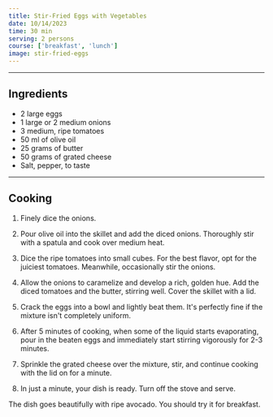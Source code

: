 ```yaml
---
title: Stir-Fried Eggs with Vegetables
date: 10/14/2023
time: 30 min
serving: 2 persons
course: ['breakfast', 'lunch']
image: stir-fried-eggs
---
```


---

## Ingredients

- 2 large eggs
- 1 large or 2 medium onions
- 3 medium, ripe tomatoes
- 50 ml of olive oil
- 25 grams of butter
- 50 grams of grated cheese
- Salt, pepper, to taste

---

## Cooking

1. Finely dice the onions.

2. Pour olive oil into the skillet and add the diced onions.
   Thoroughly stir with a spatula and cook over medium heat.

3. Dice the ripe tomatoes into small cubes. For the best flavor, opt for the juiciest tomatoes.
   Meanwhile, occasionally stir the onions.

4. Allow the onions to caramelize and develop a rich, golden hue. Add the diced tomatoes and the butter,
   stirring well. Cover the skillet with a lid.

5. Crack the eggs into a bowl and lightly beat them.
   It's perfectly fine if the mixture isn't completely uniform.

6. After 5 minutes of cooking, when some of the liquid starts evaporating, pour in the beaten eggs
   and immediately start stirring vigorously for 2-3 minutes.

7. Sprinkle the grated cheese over the mixture, stir,
   and continue cooking with the lid on for a minute.

8. In just a minute, your dish is ready. Turn off the stove and serve.

The dish goes beautifully with ripe avocado. You should try it for breakfast.
